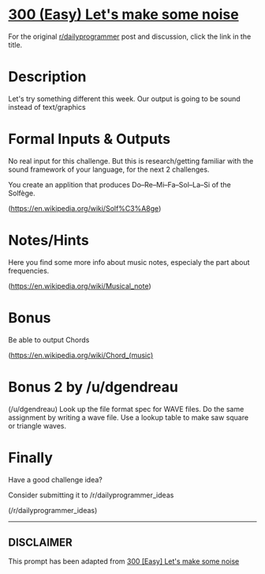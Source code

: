 # [300 (Easy) Let's make some noise](https://www.reddit.com/r/dailyprogrammer/comments/5prdgb/20170123_challenge_300_easy_lets_make_some_noise/)

For the original [r/dailyprogrammer](https://www.reddit.com/r/dailyprogrammer/) post and discussion, click the link in the title.

# Description
Let's try something different this week. Our output is going to be sound instead of text/graphics

# Formal Inputs & Outputs
No real input for this challenge. But this is research/getting familiar with the sound framework of your language, for the next 2 challenges.

You create an applition that produces Do–Re–Mi–Fa–Sol–La–Si of the Solfège.

(https://en.wikipedia.org/wiki/Solf%C3%A8ge)
# Notes/Hints
Here you find some more info about music notes, especialy the part about frequencies.

(https://en.wikipedia.org/wiki/Musical_note)
# Bonus
Be able to output Chords

(https://en.wikipedia.org/wiki/Chord_(music)
# Bonus 2 by /u/dgendreau
(/u/dgendreau)
Look up the file format spec for WAVE files. Do the same assignment by writing a wave file. Use a lookup table to make saw square or triangle waves.

# Finally
Have a good challenge idea?

Consider submitting it to /r/dailyprogrammer_ideas

(/r/dailyprogrammer_ideas)

----
## **DISCLAIMER**
This prompt has been adapted from [300 [Easy] Let's make some noise](https://www.reddit.com/r/dailyprogrammer/comments/5prdgb/20170123_challenge_300_easy_lets_make_some_noise/
)
